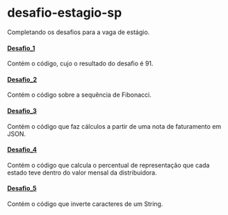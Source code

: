 # desafio-estagio-sp
Completando os desafios para a vaga de estágio.

#### [Desafio_1](https://github.com/Guxlhrm/desafio-estagio-sp/tree/main/desafio_1)
Contém o código, cujo o resultado do desafio é 91.

#### [Desafio_2](https://github.com/Guxlhrm/desafio-estagio-sp/tree/main/desafio_2)
Contém o código sobre a sequência de Fibonacci.

#### [Desafio_3](https://github.com/Guxlhrm/desafio-estagio-sp/tree/main/desafio_3/src/main/java)
Contém o código que faz cálculos a partir de uma nota de faturamento em JSON.

#### [Desafio_4](https://github.com/Guxlhrm/desafio-estagio-sp/tree/main/desafio_4)
Contém o código que calcula o percentual de representação que cada estado teve dentro do valor mensal da distribuidora.

#### [Desafio_5](https://github.com/Guxlhrm/desafio-estagio-sp/tree/main/desafio_5)
Contém o código que inverte caracteres de um String.
